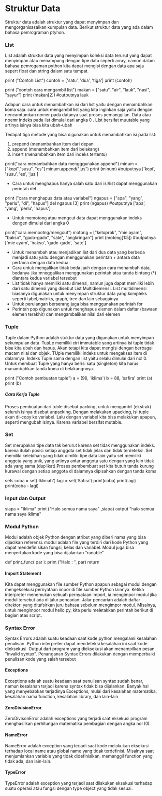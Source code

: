 # Struktur Data 

Struktur data adalah struktur yang dapat menyimpan dan mengorganisasaikan kumpulan data. 
Berikut struktur data yang ada dalam bahasa pemrograman ptyhon.

### LIst

List adalah struktur data yang menyimpan koleksi data terurut yang dapat menyimpan atau 
menampung dengan tipe data seperti array, namun dalam bahasa pemrogaman python kita dapat 
mengisi dengan data apa saja sepert float dan string dalam satu tempat.

print ("Contoh List")
contoh = ['satu', 'dua', 'tiga']
print (contoh)

print ("contoh cara mengambil list")
makan = ["satu", "air", "lauk", "nasi", "sayur"]
print (makan[2]) #outputnya lauk


Adapun cara untuk menambahkan isi dari list yaitu dengan menambahkan koma saja.
cara untuk mengambil list yang kita inginkan saja yaitu dengan nencamtumkan nomer pada 
datanya saat proses pemanggilan. Data atau noemr indeks pada list dimulai dari angka 0 .
LIst bersifat muutable yang artinya isinya bisa kita ubah-ubah
 
Tedapat tiga metode yang bisa digunakan untuk menambahkan isi pada list:
 1. prepend (menambahkan item dari depan
 2. append (menambahkan item dari belakang)
 3. insert (menambahkan item dari indeks tertentu)

print("cara menambahkan data mengggunakan append") 
minum = ["kopi","susu", "es"]
minum.append("jus")
print (minum) #outputnya ['kopi', 'susu', 'es', 'jus']

 - Cara untuk menghapus hanya salah satu dari isi/list dapat menggunakan perintah del

print ("cara menghapus data atau variabel")
ngapus = ["apa", "yang", "perlu", "di", "hapus"]
del ngapus [3]
print (ngapus) #outputnya ['apa', 'yang', 'perlu', 'hapus']

 - Untuk memotong atau mengcut data dapat menggunakan indeks dengen dimulai dari angka 0

print("cara memootng/mengcut")
motong = ["ketoprak", "mie ayam", "bakso", "gado-gado", "sate", "angkringan"]
print (motong[1:5]) #outputnya ['mie ayam', 'bakso', 'gado-gado', 'sate']

 - Untuk menambah atau menjadikan list dari dua data yang berbeda menjadi satu yaitu dengan 
 menggunakan perintah + antara data pertama dengan data kedua.
 - Cara untuk mengalikan tidak beda jauh dengan cara menambah data, bedanya jika mneggalikan 
 menggunakan perintah atau tanda bintang (*) diantara kedua variabel tersebut
 - List tidak hanya memiliki satu dimensi, namun juga dapat memiliki lebih dari satu dimensi
  yang disebut List Multidiemensi. List multidimensi biasanya digunakan untuk menyimpan struktur 
  data yang kompleks seperti tabel,matriks, graph, tree dan lain sebagainya
 - Untuk perulangan berserang juga bisa menggunakan perintah for
 - Perintah pop digunakan untuk menghapus elemen dalam daftar (bawaan elemen terakhir) dan 
 mengambalikan nilai dari elemen  

### Tuple

Tuple dalam Python adalah stuktur data yang digunakan untuk menyimpan sekumpulan data. 
TupLe memiliki ciri immutable yang artinya isi tuple tidak bisa kita ubah dan hapus. 
Akan tetapi kita dapat mengisi dengan berbagai macam nilai dan objek. TUple memiliki indeks 
untuk mengakses item di dalamnya. Indeks Tuple sama dengan list yaitu selalu dimulai dari nol 0.
Untuk membuat Tuple yang hanya berisi satu (singleton) kita harus manambahkan tanda koma di 
belakangnnya.

print ("Contoh pembuatan tuple")
a = (99, 'iklima')
b = 88, 'safira'
print (a)
print (b)

##### Cara Kerja Tuple
Proses pembuatan dari tuble disebut packing, untuk mengambil (ekstrak) seluruh isinya disebut 
unpacking. Dengan melakukan upacking, isi tuple akan di-copy ke variabel. Lalu dengan variabel
kita bisa melakukan apapun, seperti mengubah isinya. Karena variabel bersifat mutable.

### Set
Set merupakan tipe data tak berurut karena set tidak menggunakan indeks. karena itulah posisi 
setiap anggota set tidak jelas dan tidak terdeteksi. 
Set memiliki kelebihan yang tidak dimiliki tipe data lain yaitu set memiliki anggota yang unik, yang artinya antar anggota satu dengan yang lain tidak ada yang sama (duplikat).Proses pembembuat set 
kita butuh tanda kurung kurawal dengan setiap anggota di dalamnya dipisahkan dengan tanda koma

sets
coba = set('Iklimah')
lagi = set('Safira')
print(coba)
print(lagi)
print(coba - lagi)

### Input dan Output

siapa = "iklima"
print ("Halo semua nama saya" ,siapa) 
output "halo semua nama saya iklima"

### Modul Python

Modul adalah objek Python dengan atribut yang diberi nama yang bisa dijadikan referensi. 
modul adalah file yang terdiri dari kode Python yang dapat mendefinisikan fungsi, kelas dan variabel. Modul juga bisa menyertakan kode yang bisa dijalankan “runable”

def print_func( par ):
   print ("Halo : ", par)
   return


#### Import Statement
Kita dapat menggunakan file sumber Python apapun sebagai modul dengan mengeksekusi pernyataan 
impor di file sumber Python lainnya. Ketika interpreter menemukan sebuah pernyataan import, 
ia mengimpor modul jika modul tersebut ada di jalur pencarian. Jalur pencarian adalah daftar 
direktori yang ditafsirkan juru bahasa sebelum mengimpor modul. Misalnya, untuk mengimpor 
modul hello.py, kita perlu meletakkan perintah berikut di bagian atas script.
 
### Syntax Error
Syntax Errors adalah suatu keadaan saat kode python mengalami kesalahan penulisan. 
Python interpreter dapat mendeteksi kesalahan ini saat kode dieksekusi. Output dari program 
yang dieksekusi akan menampilkan pesan "invalid syntax". Penanganan Syntax Errors dilakukan
dengan memperbaiki penulisan kode yang salah tersebut

#### Exceptions
Exceptions adalah suatu keadaan saat penulisan syntax sudah benar, namun kesalahan terjadi 
karena syntax tidak bisa dijalankan. Banyak hal yang menyebabkan terjadinya Exceptions, mulai 
dari kesalahan matematika, kesalahan nama function, kesalahan library, dan lain-lain

#### ZeroDivisionError
ZeroDivisonError adalah exceptions yang terjadi saat eksekusi program menghasilkan perhitungan matematika pembagian dengan angka nol (0).

#### NameError
NameError adalah exception yang terjadi saat kode melakukan eksekusi terhadap local name atau global name yang tidak terdefinisi. Misalnya saat menjumlahkan variable yang tidak didefinisikan, memanggil function yang tidak ada, dan lain-lain.

#### TypeError
TypeError adalah exception yang terjadi saat dilakukan eksekusi terhadap suatu operasi atau fungsi dengan type object yang tidak sesuai.
